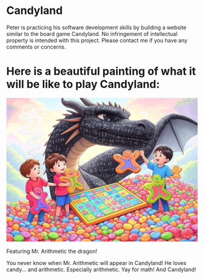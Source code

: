 # Candyland

Peter is practicing his software development skills by building a website similar to the board game Candyland. No infringement of intellectual property is intended with this project. Please contact me if you have any comments or concerns.

# Here is a beautiful painting of what it will be like to play Candyland:

![Alt text](static/images/arithmetic-candyland.jpeg)

Featuring Mr. Arithmetic the dragon!

You never know when Mr. Arithmetic will appear in Candyland!
He loves candy... and arithmetic. Especially arithmetic.
Yay for math! And Candyland!
